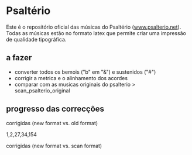 Psaltério
=========
Este é o repositório oficial das músicas do Psaltério (www.psalterio.net).
Todas as músicas estão no formato latex que permite criar uma impressão de qualidade tipográfica.

a fazer
-------
- converter todos os bemois ("b" em "&") e sustenidos ("#")
- corrigir a metrica e o alinhamento dos acordes
- comparar com as musicas originais do psalterio > scan_psalterio_original


progresso das correcções
------------------------

corrigidas (new format vs. old format) 

1,2,27,34,154


corrigidas (new format vs. scan format) 